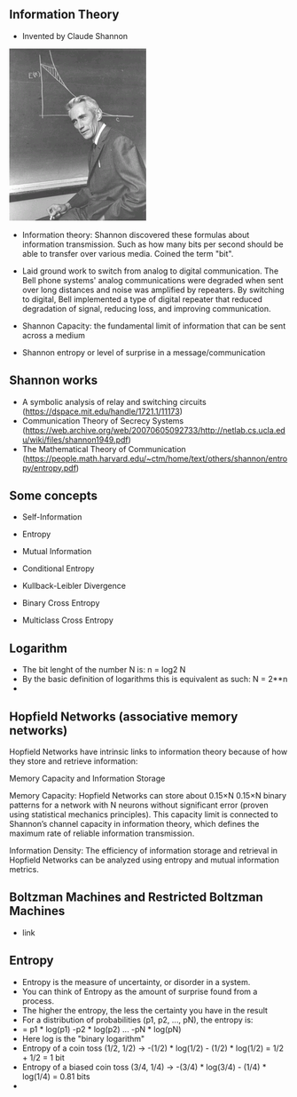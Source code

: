 ## Information Theory

* Invented by Claude Shannon

![shannon](shannon.gif)

* Information theory: Shannon discovered these formulas about information transmission. Such as how many bits per second should be able to transfer over various media. Coined the term "bit".

* Laid ground work to switch from analog to digital communication. The Bell phone systems' analog communications were degraded when sent over long distances and noise was amplified by repeaters. By switching to digital, Bell implemented a type of digital repeater that reduced degradation of signal, reducing loss, and improving communication. 

* Shannon Capacity: the fundamental limit of information that can be sent across a medium

* Shannon entropy or level of surprise in a message/communication

## Shannon works

* A symbolic analysis of relay and switching circuits (https://dspace.mit.edu/handle/1721.1/11173)
* Communication Theory of Secrecy Systems (https://web.archive.org/web/20070605092733/http://netlab.cs.ucla.edu/wiki/files/shannon1949.pdf)
* The Mathematical Theory of Communication (https://people.math.harvard.edu/~ctm/home/text/others/shannon/entropy/entropy.pdf)

## Some concepts

* Self-Information

* Entropy

* Mutual Information

* Conditional Entropy

* Kullback-Leibler Divergence

* Binary Cross Entropy

* Multiclass Cross Entropy

## Logarithm

* The bit lenght of the number N is: n = log2 N
* By the basic definition of logarithms this is equivalent as such: N = 2**n
* 



## Hopfield Networks (associative memory networks)
  
Hopfield Networks have intrinsic links to information theory because of how they store and retrieve information:

Memory Capacity and Information Storage

Memory Capacity: Hopfield Networks can store about 
0.15×N
0.15×N binary patterns for a network with N neurons without significant error (proven using statistical mechanics principles).
This capacity limit is connected to Shannon’s channel capacity in information theory, which defines the maximum rate of reliable information transmission.

Information Density: The efficiency of information storage and retrieval in Hopfield Networks can be analyzed using entropy and mutual information metrics.

## Boltzman Machines and Restricted Boltzman Machines

* link

## Entropy

* Entropy is the measure of uncertainty, or disorder in a system.
* You can think of Entropy as the amount of surprise found from a process.
* The higher the entropy, the less the certainty you have in the result
* For a distribution of probabilities (p1, p2, ..., pN), the entropy is:
* = p1 * log(p1) -p2 * log(p2) ... -pN * log(pN)
* Here log is the "binary logarithm"
* Entropy of a coin toss (1/2, 1/2) -> -(1/2) * log(1/2) - (1/2) * log(1/2) = 1/2 + 1/2 = 1 bit
* Entropy of a biased coin toss (3/4, 1/4) -> -(3/4) * log(3/4) - (1/4) * log(1/4) = 0.81 bits
* 
